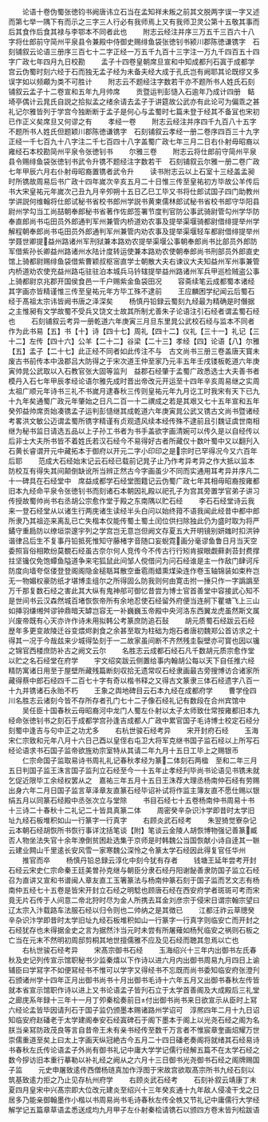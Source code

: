 <!-- { "loadSidebar": true } -->
　　论语十卷伪蜀张徳钧书阙唐讳立石当在孟知祥未叛之前其文脱两字误一字又述而第七举一隅下有而示之三字三人行必有我师焉上又有我师卫灵公第十五敬其事而后其食作后食其禄与李鄂本不同者此也
　　附志云经注并序三万五千三百六十八字将仕郎前守简州平泉县令兼殿中侍御史赐绯鱼袋张徳钊书颍川郡陈徳谦镌字　石刻铺叙云论语三册序三百七十二字正经一万五千九百十三字注一万九千四百五十四字广政七年四月九日校勘
　　孟子十四卷皇朝席旦宣和中知成都刋石寘于成都学宫云伪蜀时刻六经于石而独无孟子经为未备夫经大成于孔氏岂有阙耶其论既缪又多误字如以频顣为类不可胜计
　　附志云不题经注字数若干亦不题所书人姓氏石刻铺叙云孟子十二卷宣和五年九月帅席
　　贡暨运判彭慥入石逾年乃成计四册　鲒埼亭偶计云晁氏自説之拾拟孟之绪余请去孟子于讲筵故公武亦有此论可为偏乖之甚礼记尔雅皆列于学宫今独断断于孟子是何心与孟蜀时七篇未登于经其不备冝也宋初已作正义矣席旦又何谬之有
　　孝经一卷
　　附志云经注并序四千九百八十五字不题所书人姓氏但题颖川郡陈徳谦镌字　石刻铺叙云孝经一册二卷序四百三十九字正经一千七百九十八字注二千七百四十八字盖蜀广政七年三月二日右仆射毋昭裔以雍经石本校勘简州平泉令张徳钊书
　　尔雅三卷
　　附志云将仕郎前守简州平泉县令赐绯鱼袋张徳钊书武令升镌不题经注字数若干　石刻铺叙云尔雅一册二卷广政七年甲辰六月右仆射毋昭裔置镌者武令升
　　读书附志云以上石室十三经盖孟昶时所镌故周易后书广政十四年嵗次辛亥五月二十日惟三传至皇祐初方毕故公羊传后书大宋皇祐元年嵗次己丑九月辛夘朔十五日乙巳工毕又书将仕郎试国子四门助教州学讲説何维翰将仕郎试秘书省校书郎州学説书黄柬儒林郎试秘书省校书郎守华阳县尉州学勾当工尚喆朝奉郎秘书省著作佐郎签署节度判官防公事武骑尉管勾州学华防奉直郎尚书屯田员外郎通判军州兼管内桥道劝农事及提举渠堰骑都尉借绯提举州学解程朝奉郎尚书屯田员外郎通判军州兼管内劝农事及提举渠堰轻车都尉借绯提举州学聂世卿提益州路诸州军刑狱兼本路劝农提举渠堰公事朝奉郎尚书比部员外郎防军借紫孙长卿益州路诸州水陆计度转运使兼本路劝农使朝奉郎尚书刑部员外郎直史馆上骑都尉赐绯鱼袋借紫曹颖叔枢宻直学士朝散大夫右谏议大夫知益州军州事兼管内桥道劝农使充益州路屯驻驻泊本城兵马钤辖提举益州路诸州军兵甲巡检贼盗公事上骑都尉京兆郡开国侯食邑一千户赐紫金鱼袋田况
　　容斋续笔云成都蜀本诸经其字画亦皆精谨惟三传至皇祐元年方毕工殊不逮前
　　王应麟困学纪闻云后蜀石经于髙祖太宗讳皆阙书唐之泽深矣
　　杨慎丹铅録云蜀刻九经最为精确是时僭据之主惟昶有文学故蜀不受兵又饶文士故其所制尤善朱子论语注引石经者谓孟蜀石经也
　　石刻铺叙云考异一册乾道六年庚寅三月旦东里晁公武校石经与监本不同者作为此书易【五】书【十】诗【四十七】周礼【四十二】仪礼【三十一】礼记【三十二】左传【四十六】公羊【二十二】谷梁【二十三】孝经【四】论语【八】尔雅【五】孟子【二十七】此正经不同者如此传注不与　古文尚书三册三卷盖唐天寳未废古书前传本中汲郡吕大防得之于宋次道王仲至家乃元丰五年壬戌镂板乾道六年庚寅帅晁公武取以入石教官张大固等监刋　益郡石经肇于孟蜀广政悉选士大夫善书者模丹入石七年甲辰孝经论语尔雅先成时晋出帝改元开运至十四年辛亥周易继之实周太祖广顺元年诗书三礼不书嵗月逮春秋三传则皇祐元年九月讫工时我宋有天下已九十九年矣通蜀广政元年肇始之日凡二百一十二禩成之若是其艰又七十五年宣和五年癸夘益帅席贡始凑镌孟子运判彭慥继其成乾道六年庚寅晁公武又镌古文尚书暨诸经考畧洪文敏公迈谓孟蜀所镌字精谨有贞观遗风续本经传殊不逮前且引魏证虞世南相继为秘书监日请选五品以上子孙工书者为书手盖欲字画清婉可以传久是以自经传以后非士大夫所书皆不着姓氏若汉石经今不易得好古者所藏仅十数叶蜀中又以翻刋入石黄长睿谓开元中藏拓本于御府以开元二字小印印之是宗时已罕得况今又六百年后耶
　　范成大石经始末记云石经已载前记晁子止乃作考异考异之作大抵以监本防校互有得失其间颠倒缺讹所当辨正然古今字画虽少不同而实通用耳考异并序凡二十一碑具在石经堂中　席益成都学石经堂图籍记云伪蜀广政七年其相毋昭裔按雍都旧本九经命平泉令张徳钊书而刻诸石本朝因礼殿以祀孔子为宫其旁置学官弟子讲习传授故蜀帅尚书右丞胡公宗愈作堂于殿之东南隅以贮石经
　　李石石经堂诗云我来一登石经堂从以诸生行两庑诸生读经半头白问以始终箝不语我闻此经昔中都中郎所隶乃其祖迩来离乱已亡失楷本仅能传蜀土蜀土闰位供扫除独此仍为盛时取为将严鐍守重扃防以缭垣崇邃宇列之学宫岂无意岂但阙文存夏五大开明镜别妍媸时扣洪钟谐律吕后生不复事丹铅抵死惟知守藤楮字音随口妄蜺霓画分毫谬鱼鲁日月当天空委照盲俗相欺纷莫覩石经虽古奈尔何人竞传今不传古行行矧肯捩眼觑藓剥苔封费撑拄坚镵仅免饱蟫鱼隘道争来宅狐鼠此间邹人傥借问为问石经谁是主一作敌门肆诃斥防度向墙夸伛偻登登阁阁隐金槌聒耳散空垂雹雨蜡熏煤染连作卷玉轴锦装如束杵岂无一物媚权豪防纸才堪博圭组尔之所得固么防我则何由寛击拊一捶只作一字譌譌至万千那复数石经之害此其大纵有鬼神郍可御忆昔尝为博士官首善堂中容接武心知不是世间书云汉森然城百堵恢恢帝所有余地忍使石经留外府便当连舸下瞿塘飞上三山如挿羽缣缃舛谬钟鼎暗天罅岂容无一补巍巍玉帝殿中央河洛东西翼龙虎虽然斯文属兴废帝既有心天亦许作诗未用拟韩公考篆庶防追石鼔
　　胡元质蜀石经跋云石经歴年多更变故陵迁谷变煨烬剥食之余甚至取为柱础为炮石者唐初魏郑公首访求之十得其一况于今哉兹来少城得坠刻于一二故家虽间断不齐然残圭裂壁亦可寳也因以镵之锦官西楼庶防补古之阙文云尔
　　名胜志云成都石经石凡千数胡元质宗愈作堂以贮之名石经堂在府学
　　宇文绍奕跋云侧置给事内翰胡公每以天下自任推六经精防寓诸日用至于屋壁所藏残篇断刻収拾无遗常叹石经隶画最古旁搜博访合诸家所藏得蔡中郎石经四千二百七十字有奇以楷书释之又得古文篆隶三体石经遗字八百一十九并镌诸石永贻不朽
　　王象之舆地碑目云石本九经在成都府学
　　曹学佺四川名胜志云诸刻今皆不存所存者孔门七十二子像石经礼记有数段在合州宾馆中
　　吴任臣十国春秋云毋昭裔河中龙门人蜀左仆射以太子太师致仕常按雍都旧本九经命张徳钊书之刻石于成都学宫孙逢吉成都人广政中累官国子毛诗博士校定石经分刻蜀中逢吉与句中正之功尤多
　　右杭世骏石经考异
　　宋开封府石经
　　玉海宋仁宗致和元年八月十六日己酉以皇侄右屯卫大将军克继书国子监石经以上所写石经论语求书石国子监帝欲旌劝宗室特从其请二年九月十五日工毕上之赐银币
　　仁宗命国子监取易诗书周礼礼记春秋孝经为篆二体刻石两楹　至和二年三月五日判国子监王洙言国子监刋立石经至今一十五年止孝经刋毕尚书论语见书镌未就乞促近限毕工余经权罢从之　嘉祐三年五月十五日王洙荐大理丞杨南仲石经有劳赐出身六年二月日国子监言草泽章友直篆石经毕诏补试将作监主簿友直不愿仕赐以银绢五月以同篆石经殿中丞张次立与堂除
　　书目石经七十五卷杨南仲书周易十书十三诗二十春秋十二礼记二十皆具真篆二体
　　周密癸辛杂识汴学即昔时太学旧址九经石板堆积如山一行篆字一行真字
　　右顾炎武石经考
　　朱翌猗觉寮杂记云本朝石经胡恢所书恢行事详沈括笔谈【附】笔谈云金陵人胡恢博物强记善篆臧否人物坐法失官十余年潦倒贫困赴选集于京师是时韩魏公当国恢献小诗自逹其一聮云建业闗山千里逺长安风雪一家寒魏公深怜之令篆太学石经因此得复官任华州
　　推官而卒
　　杨慎丹铅总録云淳化中刻今犹有存者
　　钱塘王延年尝考开封石经云宋史仁宗命秦王廷美曽孙克继与朝臣分隶石经丹阳谢飶善隶防国子监立石经召为直讲又宣和书谱闽人章友直工玉箸篆法与杨南仲篆石刻于国子监而艺文志有杨南仲五经七十五卷是皆宋开封立石经之明騐也顾唐石经在西安府学者斑斑可考而宋竟无片石传于人间意二帝北狩时尽为金人所携去耳金刘彦宗于侵宋日谓宗翰宗望曰辽太宗入汴载路车法服石经以归令则也二帅纳之是其徴已
　　江都汪祚云草牕癸辛杂识汴学即昔时太学旧址九经石板堆积如山一行篆字一行真字则临安亡而开封之石经犹存也未得据金史之言为据然汴当元时未尝有所屠薙如杨髠临安之祸则石板之亡当在元末不然明初周邸剪桐其地世擅儒雅不应及见石经而聴其忽焉以亡也
　　右杭世骏石经考异
　　宋髙宗御书石经
　　玉海绍兴十三年内出御书左氏春秋及史记列传宣示馆职秘书少监秦熺以下作诗以进六月内出御书周易九月四日上谕辅臣曰学冩字不如便冩经书不惟可以学字又得经书不忘既而尚书委知临安府张澄刋石颁诸州学十四年正月出御书尚书十月出御书毛诗十六年五月又出御书春秋左传皆就本省宣示馆职作诗以进上又书论语孟子皆刋石立于太学首善阁及大成殿后三礼堂之廊庑系年録十三年十一月丁夘秦桧奏前日付出御书尚书来日欲宣示从臣时上冩六经论孟皆毕因请刋石于国子监仍颁墨本赐诸路州学诏可　淳熈四年二月十九日诏知临安府赵磻老于太学建阁奉安石经寘碑石于阁下墨本于阁上以光尧石经之阁为名朕当亲冩防政茂良等言自昔帝王未有亲书经传至数千万言者不惟宸章奎画炤耀万世崇儒重道至矣上曰太上字画天纵冠絶古今五月二十四日磻老奏阁将就绪其石经易诗书春秋左氏传论语孟子外尚有御书礼记中庸大学学记儒行经解五篇不在太学石经之数今摉访旧本重行摹勒以补礼经之阙从之六月十三日御书光尧御书石经之阁牌赐国子监
　　元史申屠致逺传西僧杨琏真加作浮图于宋故宫欲取髙宗所书九经石刻以筑基致逺力拒之乃止见存杭州府学
　　右顾炎武石经考
　　石刻补叙云靖康丁未夏四月皇宋中兴髙宗即大位改元建炎至绍兴十三年癸亥通十九年敌人侵凌干戈之日居多乃能亲御翰墨作小楷以书周易尚书毛诗春秋左传全帙又节礼记中庸儒行大学经解学记五篇章草语孟悉送成均九月甲子左仆射秦桧请镌石以颁四方卷末皆刋桧跋语
